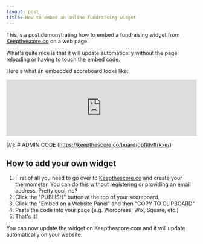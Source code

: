 ```yaml
---
layout: post
title: How to embed an online fundraising widget
---
```


This is a post demonstrating how to embed a fundraising widget from [Keepthescore.co](https://keepthescore.co) on a web page. 

What's quite nice is that it will update automatically without the page reloading or having to touch the embed code.

Here's what an embedded scoreboard looks like:

<iframe id="iframe-cxxxxlrqykthr" src="https://keepthescore.co/embed/cxxxxlrqykthr/" style="width:100%;border:none;"></iframe><script>window.onmessage = (e) => {if (e.data.hasOwnProperty("frameHeight"))    {document.getElementById("iframe-" + e.data.board_token).style.height = `${e.data.frameHeight +40}px`}}</script>

[//]: # ADMIN CODE (https://keepthescore.co/board/qpfltlvftrkxe/)

## How to add your own widget

1. First of all you need to go over to [Keepthescore.co](https://keepthescore.co/fundraising-thermometer/) and create your thermometer. You can do this without registering or providing an email address. Pretty cool, no?
2. Click the "PUBLISH" button at the top of your scoreboard.
3. Click the "Embed on a Website Panel" and then "COPY TO CLIPBOARD"
4. Paste the code into your page (e.g. Wordpress, Wix, Square, etc.)
5. That's it!

You can  now update the widget on Keepthescore.com and it will update automatically on your website.


